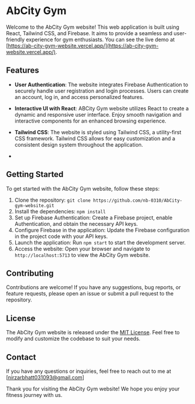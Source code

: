 # AbCity Gym

Welcome to the AbCity Gym website! This web application is built using React, Tailwind CSS, and Firebase. It aims to provide a seamless and user-friendly experience for gym enthusiasts. You can see the live demo at [https://ab-city-gym-website.vercel.app/](https://ab-city-gym-website.vercel.app/).

## Features

-   **User Authentication**: The website integrates Firebase Authentication to securely handle user registration and login processes. Users can create an account, log in, and access personalized features.
    
-   **Interactive UI with React**: ABCity Gym website utilizes React to create a dynamic and responsive user interface. Enjoy smooth navigation and interactive components for an enhanced browsing experience.
    
-   **Tailwind CSS**: The website is styled using Tailwind CSS, a utility-first CSS framework. Tailwind CSS allows for easy customization and a consistent design system throughout the application.
- 

## Getting Started

To get started with the AbCity Gym website, follow these steps:

1.  Clone the repository: `git clone https://github.com/nb-0310/AbCity-gym-website.git`
2.  Install the dependencies: `npm install`
3.  Set up Firebase Authentication: Create a Firebase project, enable Authentication, and obtain the necessary API keys.
4.  Configure Firebase in the application: Update the Firebase configuration in the project code with your API keys.
5.  Launch the application: Run `npm start` to start the development server.
6.  Access the website: Open your browser and navigate to `http://localhost:5713` to view the AbCity Gym website.

## Contributing

Contributions are welcome! If you have any suggestions, bug reports, or feature requests, please open an issue or submit a pull request to the repository.

## License

The AbCity Gym website is released under the [MIT License](https://chat.openai.com/LICENSE). Feel free to modify and customize the codebase to suit your needs.

## Contact

If you have any questions or inquiries, feel free to reach out to me at [nirzarbhatt031093@gmail.com]

Thank you for visiting the AbCity Gym website! We hope you enjoy your fitness journey with us.